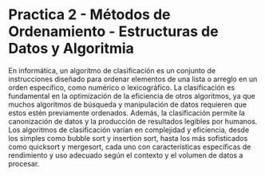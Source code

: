 # Practica 2 - Métodos de Ordenamiento - Estructuras de Datos y Algoritmia

En informática, un algoritmo de clasificación es un conjunto de instrucciones diseñado para ordenar elementos de una lista o arreglo en un orden específico, como numérico o lexicográfico. La clasificación es fundamental en la optimización de la eficiencia de otros algoritmos, ya que muchos algoritmos de búsqueda y manipulación de datos requieren que estos estén previamente ordenados. Además, la clasificación permite la canonización de datos y la producción de resultados legibles por humanos. Los algoritmos de clasificación varían en complejidad y eficiencia, desde los simples como bubble sort y insertion sort, hasta los más sofisticados como quicksort y mergesort, cada uno con características específicas de rendimiento y uso adecuado según el contexto y el volumen de datos a procesar.
